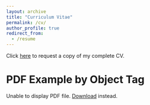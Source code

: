 ```yaml
---
layout: archive
title: "Curriculum Vitae"
permalink: /cv/
author_profile: true
redirect_from:
  - /resume
---
```


Click [here](https://x.com/4thsonXhail/media) to request a copy of my complete CV.

<!DOCTYPE html>
<html>
  <head>
    <title>View my short resume</title>
  </head>
  <body>
    <h1>PDF Example by Object Tag</h1>
    <object data="/files/Ugo Akpudo Resume.pdf" width="100%" height="500px">
      <p>Unable to display PDF file. <a href="/files/Ugo Akpudo Resume.pdf">Download</a> instead.</p>
    </object>
  </body>
</html>







<!-- {% include base_path %}

Education
======
* Ph.D in Version Control Theory, GitHub University, 2018 (expected)
* M.S. in Jekyll, GitHub University, 2014
* B.S. in GitHub, GitHub University, 2012

Work experience
======
* Spring 2024: Academic Pages Collaborator
  * GitHub University
  * Duties includes: Updates and improvements to template
  * Supervisor: The Users

* Fall 2015: Research Assistant
  * GitHub University
  * Duties included: Merging pull requests
  * Supervisor: Professor Hub

* Summer 2015: Research Assistant
  * GitHub University
  * Duties included: Tagging issues
  * Supervisor: Professor Git
  
Skills
======
* Skill 1
* Skill 2
  * Sub-skill 2.1
  * Sub-skill 2.2
  * Sub-skill 2.3
* Skill 3

Publications
======
  <ul>{% for post in site.publications reversed %}
    {% include archive-single-cv.html %}
  {% endfor %}</ul>
  
Talks
======
  <ul>{% for post in site.talks reversed %}
    {% include archive-single-talk-cv.html  %}
  {% endfor %}</ul>
  
Teaching
======
  <ul>{% for post in site.teaching reversed %}
    {% include archive-single-cv.html %}
  {% endfor %}</ul>
  
Service and leadership
======
* Currently signed in to 43 different slack teams -->

